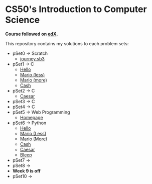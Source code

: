 # CS50's Introduction to Computer Science

**Course followed on [edX](https://www.edx.org/course/cs50s-introduction-to-computer-science).**

This repository contains my solutions to each problem sets:

- pSet0 → Scratch
    - [journey.sb3](./pSet0/journey.sb3)
- pSet1 → C 
    - [Hello](./pSet1/hello/)
    - [Mario (less)](./pSet1/mario/less/)
    - [Mario (more)](./pSet1/mario/more/)
    - [Cash](./pSet1/cash/)
- pSet2 → C
    - [Caesar](./pSet2/caesar.c)
- pSet3 → C
- pSet4 → C
- pSet5 → Web Programming
    - [Homepage](./pSet5/homepage/)
- pSet6 → Python
    - [Hello](./pSet6/hello/)
    - [Mario (Less)](./pSet6/mario/less/)
    - [Mario (More)](./pSet6/mario/more/)
    - [Cash](./pSet6/cash/)
    - [Caesar](./pSet6/caesar/)
    - [Bleep](./pSet6/bleep/)
- pSet7 → 
- pSet8 → 
- **Week 9 is off**
- pSet10 → 